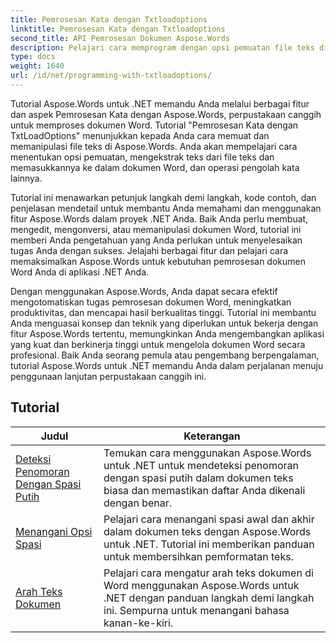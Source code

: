 ```yaml
---
title: Pemrosesan Kata dengan Txtloadoptions
linktitle: Pemrosesan Kata dengan Txtloadoptions
second_title: API Pemrosesan Dokumen Aspose.Words
description: Pelajari cara memprogram dengan opsi pemuatan file teks di Aspose.Words untuk .NET. Pelajari cara menentukan pengkodean, mengabaikan karakter yang tidak dikenal, menangani jeda baris, dan banyak lagi dengan tutorial langkah demi langkah dan kode contoh dalam C#.
type: docs
weight: 1640
url: /id/net/programming-with-txtloadoptions/
---
```

Tutorial Aspose.Words untuk .NET memandu Anda melalui berbagai fitur dan aspek Pemrosesan Kata dengan Aspose.Words, perpustakaan canggih untuk memproses dokumen Word. Tutorial "Pemrosesan Kata dengan TxtLoadOptions" menunjukkan kepada Anda cara memuat dan memanipulasi file teks di Aspose.Words. Anda akan mempelajari cara menentukan opsi pemuatan, mengekstrak teks dari file teks dan memasukkannya ke dalam dokumen Word, dan operasi pengolah kata lainnya.

Tutorial ini menawarkan petunjuk langkah demi langkah, kode contoh, dan penjelasan mendetail untuk membantu Anda memahami dan menggunakan fitur Aspose.Words dalam proyek .NET Anda. Baik Anda perlu membuat, mengedit, mengonversi, atau memanipulasi dokumen Word, tutorial ini memberi Anda pengetahuan yang Anda perlukan untuk menyelesaikan tugas Anda dengan sukses. Jelajahi berbagai fitur dan pelajari cara memaksimalkan Aspose.Words untuk kebutuhan pemrosesan dokumen Word Anda di aplikasi .NET Anda.

Dengan menggunakan Aspose.Words, Anda dapat secara efektif mengotomatiskan tugas pemrosesan dokumen Word, meningkatkan produktivitas, dan mencapai hasil berkualitas tinggi. Tutorial ini membantu Anda menguasai konsep dan teknik yang diperlukan untuk bekerja dengan fitur Aspose.Words tertentu, memungkinkan Anda mengembangkan aplikasi yang kuat dan berkinerja tinggi untuk mengelola dokumen Word secara profesional. Baik Anda seorang pemula atau pengembang berpengalaman, tutorial Aspose.Words untuk .NET memandu Anda dalam perjalanan menuju penggunaan lanjutan perpustakaan canggih ini.

 ## Tutorial
| Judul | Keterangan |
| --- | --- |
| [Deteksi Penomoran Dengan Spasi Putih](./detect-numbering-with-whitespaces/) | Temukan cara menggunakan Aspose.Words untuk .NET untuk mendeteksi penomoran dengan spasi putih dalam dokumen teks biasa dan memastikan daftar Anda dikenali dengan benar. |
| [Menangani Opsi Spasi](./handle-spaces-options/) | Pelajari cara menangani spasi awal dan akhir dalam dokumen teks dengan Aspose.Words untuk .NET. Tutorial ini memberikan panduan untuk membersihkan pemformatan teks. |
| [Arah Teks Dokumen](./document-text-direction/) | Pelajari cara mengatur arah teks dokumen di Word menggunakan Aspose.Words untuk .NET dengan panduan langkah demi langkah ini. Sempurna untuk menangani bahasa kanan-ke-kiri. |